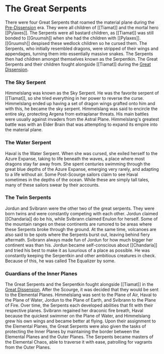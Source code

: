 # The Great Serpents
There were four Great Serpents that roamed the material plane during the [Pre-Dissension](Pre-Dissension%20Chandaria) era. They were all children of [[Tiamat]] and the mortal hero [[Pylaxes]]. The Serpents were all bastard children, as [[Tiamat]] was still bonded to [[Gruumsh]] when she had the children with [[Pylaxes]]. [[Gruumsh]] despised these wedlock children so he cursed them. The Serpents, who initially resembled dragons, were stripped of their wings and appendages, turning them into essentially massive snakes. The Serpents then had children amongst themselves known as the Serpentkin. The Great Serpents and their children fought alongside [[Tiamat]] during the [Great Dissension](The%20Great%20Dissension).

### The Sky Serpent
Himmelslang was known as the Sky Serpent. He was the favorite serpent of [[Tiamat]], so she tried everything in her power to reverse the curse. Himmelslang ended up having a set of dragon wings grafted onto him and with this, he became the sky serpent.
Himmelslang was said to encircle the entire sky, protecting Argena from extraplanar threats. His main battles were usually against invaders from the Astral Plane. Himmelslang's greatest battle was with an Elder Brain that was attempting to expand its empire into the material plane.

### The Water Serpent
Haval is the Water Serpent. When she was cursed, she exiled herself to the Azure Expanse, taking to life beneath the waves, a place where most dragons stay far away from. She spent centuries swimming through the great blue depths of the Azure Expanse, emerging very rarely, and adapting to a life without air.
Some Post-Scourge sailors claim to see Haval sometimes in the depths of the ocean. While these are simply tall tales, many of these sailors swear by their accounts.

### The Twin Serpents
Jordun and Svibrann were the other two of the great serpents. They were born twins and were constantly competing with each other. Jordun claimed [[Chandaria]] do be his, while Svibrann claimed Enulon for herself. Some of the mountain ranges on these continents are rumored to be areas where these Serpents broke through the ground. At the same time, volcanoes are also said to be spots where the Serpents burst out, leaving behind fiery aftermath.
Svibrann always made fun of Jordun for how much bigger her continent was than his. Jordun became self-conscious about [[Chandaria]] and tried his best to make it as luxurious of a place as possible. He was constantly keeping the Serpentkin and other ambitious creatures in check. Because of this, he was called The Equalizer by some.

### Guardians of the Inner Planes
The Great Serpents and the Serpentkin fought alongside [[Tiamat]] in the [Great Dissension](The%20Great%20Dissnesion). After the Scourge, it was decided that they would be sent to the Elemental Planes. Himmelslang was sent to the Plane of Air, Haval to the Plane of Water, Jordun to the Plane of Earth, and Svibrann to the Plane of Fire.
Over time, the Serpents each developed abilities that fit with their respective planes. Svibrann regained her draconic fire breath, Haval because the quickest swimmer on the Plane of Water, and Himmelslang grew his own wings and became better at flying.
Upon their assignment to the Elemental Planes, the Great Serpents were also given the tasks of protecting the Inner Planes by maintaining the border between the Elemental Planes and the Outer Planes. The Serpents became masters of the Elemental Chaos, able to traverse it with ease, patrolling for vagrants from the Outer Planes. 